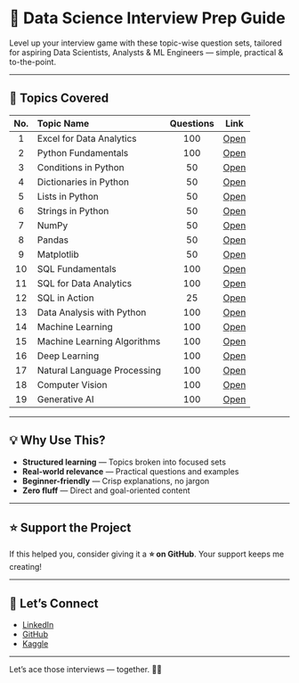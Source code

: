 # 🚀 Data Science Interview Prep Guide

Level up your interview game with these topic-wise question sets, tailored for aspiring Data Scientists, Analysts & ML Engineers — simple, practical & to-the-point.

---

## 📘 Topics Covered

|   No.  |                Topic Name                 |   Questions   |           Link           |
|:------:|:------------------------------------------|:-------------:|:------------------------:|
|   1    | Excel for Data Analytics                  |     100       | [Open](https://github.com/AshishJangra27/Interview-Questions/blob/main/Excel%20for%20Data%20Analytics.md) |
|   2    | Python Fundamentals                       |     100       | [Open](https://github.com/AshishJangra27/Interview-Questions/blob/main/Python%20Fundamentals.md)         |
|   3    | Conditions in Python                      |      50       | [Open](https://github.com/AshishJangra27/Interview-Questions/blob/main/Conditions%20in%20Python.md)      |
|   4    | Dictionaries in Python                    |      50       | [Open](https://github.com/AshishJangra27/Interview-Questions/blob/main/Dictionaries%20in%20Python.md)    |
|   5    | Lists in Python                           |      50       | [Open](https://github.com/AshishJangra27/Interview-Questions/blob/main/Lists%20in%20Python.md)           |
|   6    | Strings in Python                         |      50       | [Open](https://github.com/AshishJangra27/Interview-Questions/blob/main/Strings%20in%20Python.md)         |
|   7    | NumPy                                     |      50       | [Open](https://github.com/AshishJangra27/Interview-Questions/blob/main/NumPy.md)                         |
|   8    | Pandas                                    |      50       | [Open](https://github.com/AshishJangra27/Interview-Questions/blob/main/Pandas.md)                        |
|   9    | Matplotlib                                |      50       | [Open](https://github.com/AshishJangra27/Interview-Questions/blob/main/Matplotlib.md)                    |
|  10    | SQL Fundamentals                          |     100       | [Open](https://github.com/AshishJangra27/Interview-Questions/blob/main/SQL%20Fundamentals.md)            |
|  11    | SQL for Data Analytics                    |     100       | [Open](https://github.com/AshishJangra27/Interview-Questions/blob/main/SQL%20for%20Data%20Analytics.md)  |
|  12    | SQL in Action                             |      25       | [Open](https://github.com/AshishJangra27/Interview-Questions/blob/main/SQL%20in%20Action.md)             |
|  13    | Data Analysis with Python                 |     100       | [Open](https://github.com/AshishJangra27/Interview-Questions/blob/main/Data%20Analysis%20with%20Python.md) |
|  14    | Machine Learning                          |     100       | [Open](https://github.com/AshishJangra27/Interview-Questions/blob/main/Machine%20Learning.md)            |
|  15    | Machine Learning Algorithms               |     100       | [Open](https://github.com/AshishJangra27/Interview-Questions/blob/main/Machine%20Learning%20Algorithms.md) |
|  16    | Deep Learning                             |     100       | [Open](https://github.com/AshishJangra27/Interview-Questions/blob/main/Deep%20Learning.md)               |
|  17    | Natural Language Processing               |     100       | [Open](https://github.com/AshishJangra27/Interview-Questions/blob/main/Natural%20Language%20Processing.md) |
|  18    | Computer Vision                           |     100       | [Open](https://github.com/AshishJangra27/Interview-Questions/blob/main/Computer%20Vision.md)             |
|  19    | Generative AI                             |     100       | [Open](https://github.com/AshishJangra27/Interview-Questions/blob/main/Generative%20AI.md)               |

---

## 💡 Why Use This?

- **Structured learning** — Topics broken into focused sets  
- **Real-world relevance** — Practical questions and examples  
- **Beginner-friendly** — Crisp explanations, no jargon  
- **Zero fluff** — Direct and goal-oriented content

---

## ⭐ Support the Project

If this helped you, consider giving it a **⭐ on GitHub**. Your support keeps me creating!

---

## 🔗 Let’s Connect

- [LinkedIn](https://www.linkedin.com/in/ashish-jangra/)
- [GitHub](https://github.com/AshishJangra27)
- [Kaggle](https://www.kaggle.com/ashishjangra27)

---

Let’s ace those interviews — together. 💼🚀
